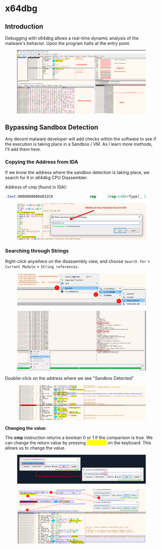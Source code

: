 # x64dbg

## Introduction

Debugging with x64dbg allows a real-time dynamic analysis of the malware's behavior. Upon the program halts at the entry point.

<figure><img src="../../.gitbook/assets/image (10) (1) (1).png" alt=""><figcaption></figcaption></figure>



## Bypassing Sandbox Detection

Any decent malware developer will add checks within the software to see if the execution is taking place in a Sandbox / VM. As I learn more methods, I'll add them here.

### Copying the Address from IDA

If we know the address where the sandbox detection is taking place, we search for it in x64dbg CPU Diassembler.

Address of cmp (found in IDA):

```nasm
.text:00000000004032C8                 cmp     [rsp+148h+Type], 1
```



<figure><img src="../../.gitbook/assets/image (4) (1) (1) (1) (1).png" alt=""><figcaption></figcaption></figure>



### Searching through Strings

Right-click anywhere on the disassembly view, and choose `Search for` > `Current Module` > `String references`.

<figure><img src="../../.gitbook/assets/image (6) (1) (1) (1).png" alt=""><figcaption></figcaption></figure>

<figure><img src="../../.gitbook/assets/image (5) (1) (1) (1) (1).png" alt=""><figcaption></figcaption></figure>

Doublie-click on the address where we see "Sandbox Detected"

<figure><img src="../../.gitbook/assets/image (7) (1) (1) (1).png" alt=""><figcaption></figcaption></figure>

**Changing the value:**

The **cmp** instruction returns a boolean 0 or 1 if the comparison is true. We can change the return value by pressing <mark style="color:yellow;">**spacebar**</mark> on the keyboard. This allows us to change the value.

<figure><img src="../../.gitbook/assets/image (9) (1) (1).png" alt=""><figcaption></figcaption></figure>

<figure><img src="../../.gitbook/assets/image (8) (1) (1) (1).png" alt=""><figcaption></figcaption></figure>



